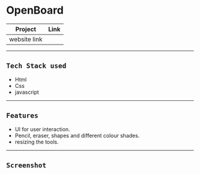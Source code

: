 # OpenBoard
| Project | Link |
| ------ | ------ |
| website link | 


---
## `Tech Stack used`
- Html
- Css
- javascript
---
## `Features`
- UI for user interaction.
- Pencil, eraser, shapes and different colour shades.
- resizing the tools.
---
## `Screenshot`

